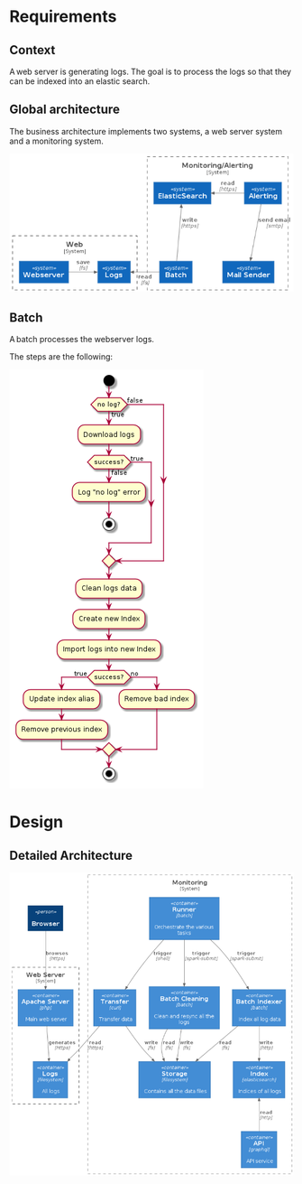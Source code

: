 # Requirements

## Context

A web server is generating logs. 
The goal is to process the logs so that they can be indexed into an elastic search. 

## Global architecture

The business architecture implements two systems, a web server system and a monitoring system. 


![High level architecture](high-level.png)

## Batch

A batch processes the webserver logs.

The steps are the following:

![Batch processing](batch-processing.png)

# Design

## Detailed Architecture

![Detailed processing](architecture.png)
